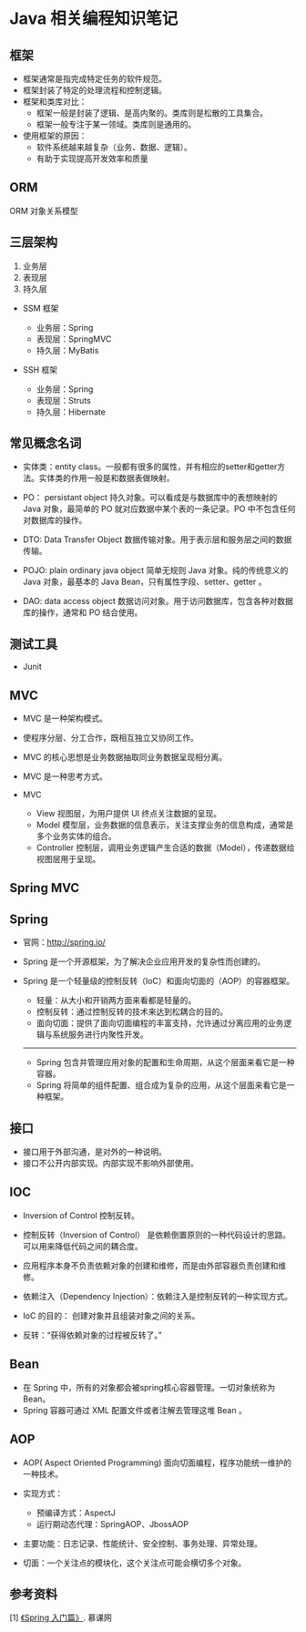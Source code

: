 # Java 相关编程知识笔记

## 框架

* 框架通常是指完成特定任务的软件规范。  
* 框架封装了特定的处理流程和控制逻辑。  
* 框架和类库对比：
  * 框架一般是封装了逻辑、是高内聚的。类库则是松散的工具集合。
  * 框架一般专注于某一领域。类库则是通用的。
* 使用框架的原因：
  * 软件系统越来越复杂（业务、数据、逻辑）。
  * 有助于实现提高开发效率和质量


## ORM

ORM 对象关系模型

## 三层架构

1. 业务层
2. 表现层
3. 持久层

* SSM 框架
  * 业务层：Spring
  * 表现层：SpringMVC
  * 持久层：MyBatis

* SSH 框架
  * 业务层：Spring
  * 表现层：Struts
  * 持久层：Hibernate

## 常见概念名词

* 实体类：entity class。一般都有很多的属性，并有相应的setter和getter方法。实体类的作用一般是和数据表做映射。

* PO： persistant object 持久对象。可以看成是与数据库中的表想映射的 Java 对象，最简单的 PO 就对应数据中某个表的一条记录。PO 中不包含任何对数据库的操作。

* DTO: Data Transfer Object 数据传输对象。用于表示层和服务层之间的数据传输。

* POJO: plain ordinary java object 简单无规则 Java 对象。纯的传统意义的 Java 对象，最基本的 Java Bean，只有属性字段、setter、getter 。

* DAO: data access object 数据访问对象。用于访问数据库，包含各种对数据库的操作，通常和 PO 结合使用。


## 测试工具

* Junit 

## MVC

* MVC 是一种架构模式。

* 使程序分层、分工合作，既相互独立又协同工作。

* MVC 的核心思想是业务数据抽取同业务数据呈现相分离。

* MVC 是一种思考方式。

* MVC  
  * View 视图层，为用户提供 UI 终点关注数据的呈现。
  * Model 模型层，业务数据的信息表示，关注支撑业务的信息构成，通常是多个业务实体的组合。
  * Controller 控制层，调用业务逻辑产生合适的数据（Model），传递数据给视图层用于呈现。

## Spring MVC


## Spring

* 官网：http://spring.io/

* Spring 是一个开源框架，为了解决企业应用开发的复杂性而创建的。

* Spring 是一个轻量级的控制反转（IoC）和面向切面的（AOP）的容器框架。
  * 轻量：从大小和开销两方面来看都是轻量的。
  * 控制反转：通过控制反转的技术来达到松耦合的目的。
  * 面向切面：提供了面向切面编程的丰富支持，允许通过分离应用的业务逻辑与系统服务进行内聚性开发。
  ---
  * Spring 包含并管理应用对象的配置和生命周期，从这个层面来看它是一种容器。
  * Spring 将简单的组件配置、组合成为复杂的应用，从这个层面来看它是一种框架。

## 接口

* 接口用于外部沟通，是对外的一种说明。
* 接口不公开内部实现。内部实现不影响外部使用。

## IOC 

* Inversion of Control 控制反转。

* 控制反转（Inversion of Control） 是依赖倒置原则的一种代码设计的思路。可以用来降低代码之间的耦合度。

* 应用程序本身不负责依赖对象的创建和维修，而是由外部容器负责创建和维修。  
* 依赖注入（Dependency Injection）：依赖注入是控制反转的一种实现方式。
* IoC 的目的： 创建对象并且组装对象之间的关系。
* 反转：“获得依赖对象的过程被反转了。”

## Bean

* 在 Spring 中，所有的对象都会被spring核心容器管理。一切对象统称为 Bean。
* Spring 容器可通过 XML 配置文件或者注解去管理这堆 Bean 。

## AOP

* AOP( Aspect Oriented Programming) 面向切面编程，程序功能统一维护的一种技术。

* 实现方式：
  * 预编译方式：AspectJ
  * 运行期动态代理：SpringAOP、JbossAOP

* 主要功能：日志记录、性能统计、安全控制、事务处理、异常处理。

* 切面：一个关注点的模块化，这个关注点可能会横切多个对象。


## 参考资料
[1] [《Spring 入门篇》](https://www.imooc.com/learn/196). 慕课网












